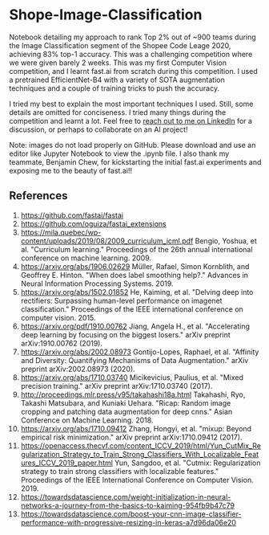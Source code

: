 # Shope-Image-Classification
Notebook detailing my approach to rank Top 2% out of ~900 teams during the Image Classification segment of the Shopee Code Leage 2020, achieving 83% top-1 accuracy. This was a challenging competition where we were given barely 2 weeks. This was my first Computer Vision competition, and I learnt fast.ai from scratch during this competition. I used a pretrained EfficientNet-B4 with a variety of SOTA augmentation techniques and a couple of training tricks to push the accuracy. 

I tried my best to explain the most important techniques I used. Still, some details are omitted for conciseness. I tried many things during the competition and learnt a lot. Feel free to <a href="https://www.linkedin.com/in/minhtoo/">reach out to me on LinkedIn</a> for a discussion, or perhaps to collaborate on an AI project! 

Note: images do not load properly on GitHub. Please download and use an editor like Jupyter Notebook to view the .ipynb file. 
I also thank my teammate, Benjamin Chew, for kickstarting the initial fast.ai experiments and exposing me to the beauty of fast.ai!! 

## References
1. https://github.com/fastai/fastai 
9. https://github.com/oguiza/fastai_extensions
2. https://mila.quebec/wp-content/uploads/2019/08/2009_curriculum_icml.pdf Bengio, Yoshua, et al. "Curriculum learning." Proceedings of the 26th annual international conference on machine learning. 2009.
3. https://arxiv.org/abs/1906.02629 Müller, Rafael, Simon Kornblith, and Geoffrey E. Hinton. "When does label smoothing help?." Advances in Neural Information Processing Systems. 2019.
4. https://arxiv.org/abs/1502.01852 He, Kaiming, et al. "Delving deep into rectifiers: Surpassing human-level performance on imagenet classification." Proceedings of the IEEE international conference on computer vision. 2015.
6. https://arxiv.org/pdf/1910.00762 Jiang, Angela H., et al. "Accelerating deep learning by focusing on the biggest losers." arXiv preprint arXiv:1910.00762 (2019).
7. https://arxiv.org/abs/2002.08973 Gontijo-Lopes, Raphael, et al. "Affinity and Diversity: Quantifying Mechanisms of Data Augmentation." arXiv preprint arXiv:2002.08973 (2020).
8. https://arxiv.org/abs/1710.03740 Micikevicius, Paulius, et al. "Mixed precision training." arXiv preprint arXiv:1710.03740 (2017).
9. http://proceedings.mlr.press/v95/takahashi18a.html Takahashi, Ryo, Takashi Matsubara, and Kuniaki Uehara. "Ricap: Random image cropping and patching data augmentation for deep cnns." Asian Conference on Machine Learning. 2018.
10. https://arxiv.org/abs/1710.09412 Zhang, Hongyi, et al. "mixup: Beyond empirical risk minimization." arXiv preprint arXiv:1710.09412 (2017).
11. https://openaccess.thecvf.com/content_ICCV_2019/html/Yun_CutMix_Regularization_Strategy_to_Train_Strong_Classifiers_With_Localizable_Features_ICCV_2019_paper.html Yun, Sangdoo, et al. "Cutmix: Regularization strategy to train strong classifiers with localizable features." Proceedings of the IEEE International Conference on Computer Vision. 2019.
5. https://towardsdatascience.com/weight-initialization-in-neural-networks-a-journey-from-the-basics-to-kaiming-954fb9b47c79
10. https://towardsdatascience.com/boost-your-cnn-image-classifier-performance-with-progressive-resizing-in-keras-a7d96da06e20
